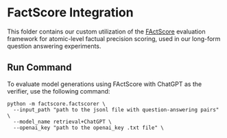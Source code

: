 # FactScore Integration
This folder contains our custom utilization of the [FActScore](https://github.com/sewonmin/factscore) evaluation framework for atomic-level factual precision scoring, used in our long-form question answering experiments.

## Run Command

To evaluate model generations using FActScore with ChatGPT as the verifier, use the following command:

```
python -m factscore.factscorer \
  --input_path "path to the jsonl file with question-answering pairs" \
  --model_name retrieval+ChatGPT \
  --openai_key "path to the openai_key .txt file" \
